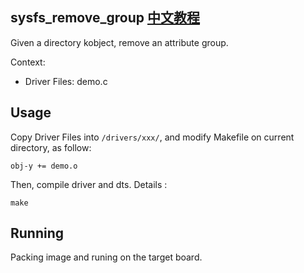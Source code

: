 sysfs_remove_group [中文教程](https://biscuitos.github.io/blog//)
----------------------------------

Given a directory kobject, remove an attribute group.

Context:

* Driver Files: demo.c

## Usage

Copy Driver Files into `/drivers/xxx/`, and modify Makefile on current 
directory, as follow:

```
obj-y += demo.o
```

Then, compile driver and dts. Details :

```
make
```

## Running

Packing image and runing on the target board.
